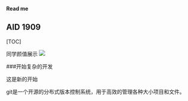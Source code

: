 **Read me**
## AID 1909

[TOC]

同学颜值展示
![](Abby.jpg)


###开始复杂的开发

这是新的开始

git是一个开源的分布式版本控制系统，用于高效的管理各种大小项目和文件。
